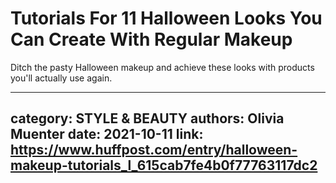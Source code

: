 # Tutorials For 11 Halloween Looks You Can Create With Regular Makeup

Ditch the pasty Halloween makeup and achieve these looks with products you'll actually use again.

---
category: STYLE & BEAUTY
authors: Olivia Muenter
date: 2021-10-11
link: https://www.huffpost.com/entry/halloween-makeup-tutorials_l_615cab7fe4b0f77763117dc2
---

